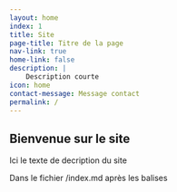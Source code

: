 ```yaml
---
layout: home
index: 1
title: Site
page-title: Titre de la page
nav-link: true
home-link: false
description: | 
    Description courte
icon: home
contact-message: Message contact
permalink: /
---
```


## Bienvenue sur le site

Ici le texte de decription du site

Dans le fichier /index.md après les balises

